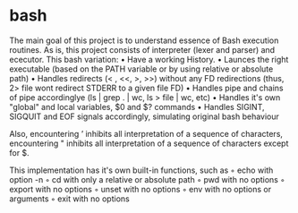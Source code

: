 # bash
The main goal of this project is to understand essence of Bash execution routines.
As is, this project consists of interpreter (lexer and parser) and ececutor.
This bash variation:
• Have a working History.
• Launces the right executable (based on the PATH variable or by using relative or absolute path)
• Handles redirects (< , <<, >, >>) without any FD redirections
  (thus, 2> file wont redirect STDERR to a given file FD)
• Handles pipe and chains of pipe accordinglye (ls | grep . | wc, ls > file | wc, etc)
• Handles it's own "global" and local variables, $0 and $? commands
• Handles SIGINT, SIGQUIT and EOF signals accordingly, simulating original bash behaviour

Also, encountering ’ inhibits all interpretation of a sequence of characters,
encountering  " inhibits all interpretation of a sequence of characters except for $.
 
This implementation has it's own built-in functions, such as 
  ◦ echo with option -n
  ◦ cd with only a relative or absolute path
  ◦ pwd with no options
  ◦ export with no options
  ◦ unset with no options
  ◦ env with no options or arguments
  ◦ exit with no options
